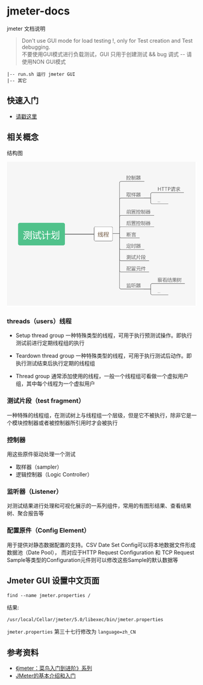 # jmeter-docs

jmeter 文档说明

> Don't use GUI mode for load testing !, only for Test creation and Test debugging.  
> 不要使用GUI模式进行负载测试，GUI 只用于创建测试 && bug 调式 -- 请使用NON GUI模式


```
|-- run.sh 运行 jmeter GUI
|-- 其它
```

## 快速入门

- [请戳这里](Hello-world.md)


## 相关概念

结构图

![结构图](结构图.png)



### threads（users）线程

- Setup thread group
    一种特殊类型的线程，可用于执行预测试操作。即执行测试前进行定期线程组的执行

- Teardown thread group
    一种特殊类型的线程，可用于执行测试后动作。即执行测试结束后执行定期的线程组

- Thread group
    通常添加使用的线程，一般一个线程组可看做一个虚拟用户组，其中每个线程为一个虚拟用户


### 测试片段（test fragment）

一种特殊的线程组，在测试树上与线程组一个层级，但是它不被执行，除非它是一个模块控制器或者被控制器所引用时才会被执行


### 控制器

用这些原件驱动处理一个测试  
- 取样器（sampler）
- 逻辑控制器（Logic Controller）


### 监听器（Listener）

对测试结果进行处理和可视化展示的一系列组件，常用的有图形结果、查看结果树、聚合报告等



### 配置原件（Config Element）

用于提供对静态数据配置的支持。CSV Date Set Config可以将本地数据文件形成数据池（Date Pool），
而对应于HTTP Request Configuration 和 TCP Request Sample等类型的Configuration元件则可以修改这些Sample的默认数据等

## Jmeter GUI 设置中文页面

```
find --name jmeter.properties /
```

结果: 
```
/usr/local/Cellar/jmeter/5.0/libexec/bin/jmeter.properties
```

`jmeter.properties` 第三十七行修改为 `language=zh_CN`



## 参考资料

- [《jmeter：菜鸟入门到进阶》系列](https://www.cnblogs.com/imyalost/p/7062784.html)
- [JMeter的基本介绍和入门](http://www.51testing.com/html/54/n-854654.html)